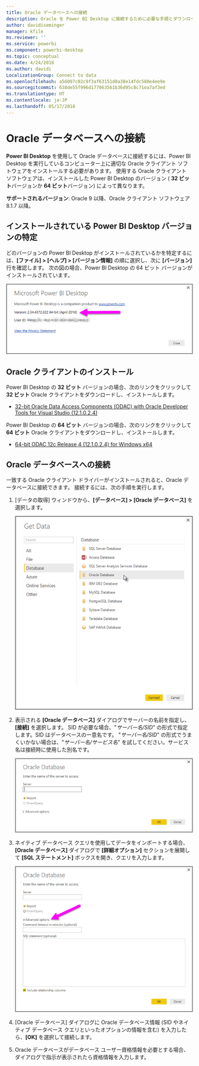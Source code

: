 ```yaml
---
title: Oracle データベースへの接続
description: Oracle を Power BI Desktop に接続するために必要な手順とダウンロード
author: davidiseminger
manager: kfile
ms.reviewer: ''
ms.service: powerbi
ms.component: powerbi-desktop
ms.topic: conceptual
ms.date: 4/24/2018
ms.author: davidi
LocalizationGroup: Connect to data
ms.openlocfilehash: a56097c02c9f3af63151d0a38e14fdc580e4ee9e
ms.sourcegitcommit: 638de55f996d177063561b36d95c8c71ea7af3ed
ms.translationtype: HT
ms.contentlocale: ja-JP
ms.lasthandoff: 05/17/2018
---
```

# <a name="connect-to-an-oracle-database"></a>Oracle データベースへの接続
**Power BI Desktop** を使用して Oracle データベースに接続するには、Power BI Desktop を実行しているコンピューター上に適切な Oracle クライアント ソフトウェアをインストールする必要があります。 使用する Oracle クライアント ソフトウェアは、インストールした Power BI Desktop のバージョン ( **32 ビット**バージョンか **64 ビット**バージョン) によって異なります。

**サポートされるバージョン**: Oracle 9 以降、Oracle クライアント ソフトウェア 8.1.7 以降。

## <a name="determining-which-version-of-power-bi-desktop-is-installed"></a>インストールされている Power BI Desktop バージョンの特定
どのバージョンの Power BI Desktop がインストールされているかを特定するには、**[ファイル] > [ヘルプ] > [バージョン情報]** の順に選択し、次に **[バージョン]** 行を確認します。 次の図の場合、Power BI Desktop の 64 ビット バージョンがインストールされています。

![](media/desktop-connect-oracle-database/connect-oracle-database_1.png)

## <a name="installing-the-oracle-client"></a>Oracle クライアントのインストール
Power BI Desktop の **32 ビット** バージョンの場合、次のリンクをクリックして **32 ビット** Oracle クライアントをダウンロードし、インストールします。

* [32-bit Oracle Data Access Components (ODAC) with Oracle Developer Tools for Visual Studio (12.1.0.2.4)](http://www.oracle.com/technetwork/topics/dotnet/utilsoft-086879.html)

Power BI Desktop の **64 ビット** バージョンの場合、次のリンクをクリックして **64 ビット** Oracle クライアントをダウンロードし、インストールします。

* [64-bit ODAC 12c Release 4 (12.1.0.2.4) for Windows x64](http://www.oracle.com/technetwork/database/windows/downloads/index-090165.html)

## <a name="connect-to-an-oracle-database"></a>Oracle データベースへの接続
一致する Oracle クライアント ドライバーがインストールされると、Oracle データベースに接続できます。 接続するには、次の手順を実行します。

1. [データの取得] ウィンドウから、**[データベース] > [Oracle データベース]** を選択します。
   
   ![](media/desktop-connect-oracle-database/connect-oracle-database_2.png)
2. 表示される **[Oracle データベース]** ダイアログでサーバーの名前を指定し、**[接続]** を選択します。 SID が必要な場合、"*サーバー名/SID*" の形式で指定します。SID はデータベースの一意名です。 "*サーバー名/SID*" の形式でうまくいかない場合は、"*サーバー名/サービス名*" を試してください。サービス名は接続時に使用した別名です。
   
   ![](media/desktop-connect-oracle-database/connect-oracle-database_3.png)
3. ネイティブ データベース クエリを使用してデータをインポートする場合、**[Oracle データベース]** ダイアログで **[詳細オプション]** セクションを展開して **[SQL ステートメント]** ボックスを開き、クエリを入力します。
   
   ![](media/desktop-connect-oracle-database/connect-oracle-database_4.png)
4. [Oracle データベース] ダイアログに Oracle データベース情報 (SID やネイティブ データベース クエリといったオプションの情報を含む) を入力したら、**[OK]** を選択して接続します。
5. Oracle データベースがデータベース ユーザー資格情報を必要とする場合、ダイアログで指示が表示されたら資格情報を入力します。

